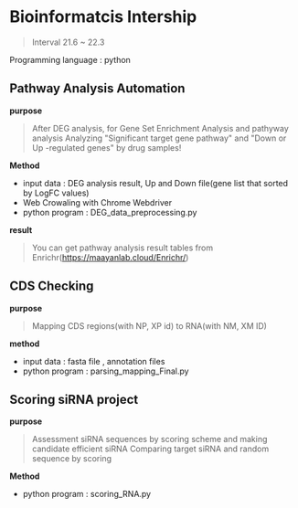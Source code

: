 # Bioinformatcis Intership

> Interval 21.6 ~ 22.3

Programming language : python

## Pathway Analysis Automation

**purpose**
> After DEG analysis, for Gene Set Enrichment Analysis and pathyway analysis
Analyzing "Significant target gene pathway" and "Down or Up -regulated genes" by drug samples!

**Method**
* input data : DEG analysis result, Up and Down file(gene list that sorted by LogFC values)
* Web Crowaling with Chrome Webdriver
* python program : DEG_data_preprocessing.py

**result**
> You can get pathway analysis result tables from Enrichr(https://maayanlab.cloud/Enrichr/)

## CDS Checking

**purpose**
> Mapping CDS regions(with NP, XP id) to RNA(with NM, XM ID)

**method**
* input data : fasta file , annotation files
* python program : parsing_mapping_Final.py

## Scoring siRNA project

**purpose**
> Assessment siRNA sequences by scoring scheme and making candidate efficient siRNA
> Comparing target siRNA and random sequence by scoring

**Method**
* python program : scoring_RNA.py

